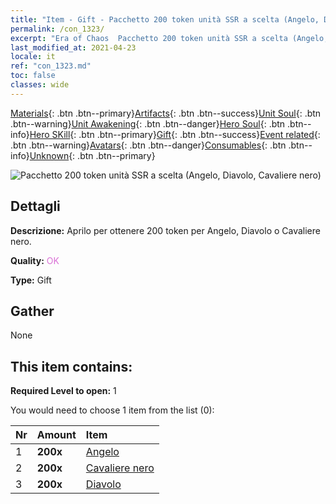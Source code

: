 ```yaml
---
title: "Item - Gift - Pacchetto 200 token unità SSR a scelta (Angelo, Diavolo, Cavaliere nero)"
permalink: /con_1323/
excerpt: "Era of Chaos  Pacchetto 200 token unità SSR a scelta (Angelo, Diavolo, Cavaliere nero)"
last_modified_at: 2021-04-23
locale: it
ref: "con_1323.md"
toc: false
classes: wide
---
```

 [Materials](/ItemsIT/){: .btn .btn--primary}[Artifacts](/ItemsIT/Artifacts/){: .btn .btn--success}[Unit Soul](/ItemsIT/UnitSoul/){: .btn .btn--warning}[Unit Awakening](/ItemsIT/UnitAwakening/){: .btn .btn--danger}[Hero Soul](/ItemsIT/HeroSoul/){: .btn .btn--info}[Hero SKill](/ItemsIT/HeroSkill/){: .btn .btn--primary}[Gift](/ItemsIT/Gift/){: .btn .btn--success}[Event related](/ItemsIT/Events/){: .btn .btn--warning}[Avatars](/ItemsIT/Avatars/){: .btn .btn--danger}[Consumables](/ItemsIT/Consumables/){: .btn .btn--info}[Unknown](/ItemsIT/Unknown/){: .btn .btn--primary}

 ![Pacchetto 200 token unità SSR a scelta (Angelo, Diavolo, Cavaliere nero)](/images/t/i_907374.png)

## Dettagli
 **Descrizione:** Aprilo per ottenere 200 token per Angelo, Diavolo o Cavaliere nero.

 **Quality:** <span style="color: #DA70D6">OK</span>

 **Type:** Gift

## Gather

  None

## This item contains:

 **Required Level to open:** 1

 You would need to choose 1 item from the list (0):

  | Nr | Amount |     Item    |
  |:---|:-------|:------------|
  | 1 |  **200x** | [Angelo](/ItemsIT/unt_196/) |  | 
  | 2 |  **200x** | [Cavaliere nero](/ItemsIT/unt_213/) |  | 
  | 3 |  **200x** | [Diavolo](/ItemsIT/unt_232/) |  | 
